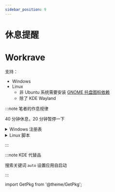 ```yaml
---
sidebar_position: 9
---
```


# 休息提醒

# Workrave

支持：

- Windows
- Linux
  - 非 Ubuntu 系统需要安装 <a href="/docs/setup-linux/mustdo/gnome/panel#扩展推荐" target="_blank" >GNOME 托盘图标依赖</a>
  - 除了 KDE Wayland

<GetPkg name="workrave" apt dnf choco winget pacman />

:::note 笔者的作息规律

40 分钟休息，20 分钟暂停一下

<details>
    <summary>Windows 注册表</summary>

```batch
reg add "HKCU\Software\Microsoft\Windows NT\CurrentVersion\AppCompatFlags\Layers" /v "C:\Program Files (x86)\Workrave\lib\Workrave.exe" /t REG_SZ /f /d "~ HIGHDPIAWARE"

reg add HKCU\Software\Workrave\timers\micro_pause /v auto_reset /t REG_SZ /d 12 /f
reg add HKCU\Software\Workrave\timers\micro_pause /v limit /t REG_SZ /d 1200 /f
reg add HKCU\Software\Workrave\timers\micro_pause /v snooze /t REG_SZ /d 120 /f

reg add HKCU\Software\Workrave\timers\rest_break /v auto_reset /t REG_SZ /d 480 /f
reg add HKCU\Software\Workrave\timers\rest_break /v limit /t REG_SZ /d 2400 /f
reg add HKCU\Software\Workrave\timers\rest_break /v snooze /t REG_SZ /d 300 /f

reg add HKCU\Software\Workrave\breaks\daily_limit /v enabled /t REG_SZ /d 0 /f
reg add HKCU\Software\Workrave\gui\breaks /v block_mode /t REG_SZ /d 0 /f
reg add HKCU\Software\Workrave\gui\breaks\rest_break /v exercises /t REG_SZ /d 4 /f
reg add HKCU\Software\Workrave\gui\breaks\rest_break /v auto_natural /t REG_SZ /d 1 /f
reg add HKCU\Software\Workrave\gui /v closewarn_enabled /t REG_SZ /d 0 /f
reg add HKCU\Software\Workrave\general /v usage-mode /t REG_SZ /d 1 /f

```

</details>

 <details>
<summary>Linux 脚本</summary>

    conf/workrave

打开 gnome-tweaks 添加开机启动程序

Wayland [Bug](https://github.com/rcaelers/workrave/issues/94) 修复:

    conf/workrave-wl

</details>

:::

:::note KDE 代替品

<GetPkg name="rsibreak" apt pacman dnf />

搜索关键词 `auto` 设置应用自启动

:::

import GetPkg from '@theme/GetPkg';
